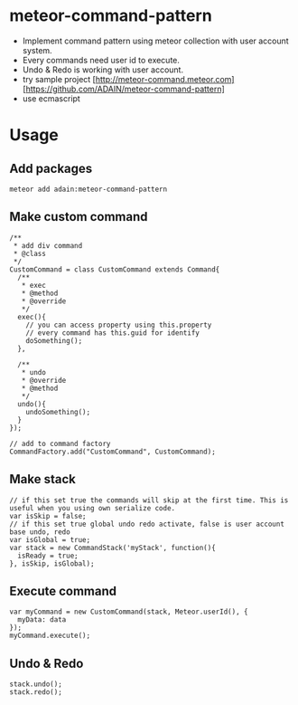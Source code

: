 # meteor-command-pattern
- Implement command pattern using meteor collection with user account system.
- Every commands need user id to execute.
- Undo & Redo is working with user account.
- try sample project [http://meteor-command.meteor.com] [https://github.com/ADAIN/meteor-command-pattern]
- use ecmascript

# Usage

## Add packages
    meteor add adain:meteor-command-pattern

## Make custom command        
    /**
     * add div command
     * @class
     */
    CustomCommand = class CustomCommand extends Command{
      /**
       * exec
       * @method
       * @override
       */
      exec(){
        // you can access property using this.property
        // every command has this.guid for identify
        doSomething();
      },
    
      /**
       * undo
       * @override
       * @method
       */
      undo(){
        undoSomething();
      }
    });

    // add to command factory
    CommandFactory.add("CustomCommand", CustomCommand);

## Make stack
    // if this set true the commands will skip at the first time. This is useful when you using own serialize code.
    var isSkip = false;
    // if this set true global undo redo activate, false is user account base undo, redo
    var isGlobal = true;
    var stack = new CommandStack('myStack', function(){
      isReady = true;
    }, isSkip, isGlobal);

## Execute command
    var myCommand = new CustomCommand(stack, Meteor.userId(), {
      myData: data
    });
    myCommand.execute();

## Undo & Redo
    stack.undo();
    stack.redo();
    